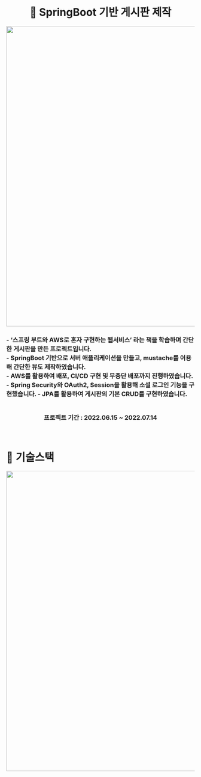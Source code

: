 <div align=center> 
    <h1> 📖 SpringBoot 기반 게시판 제작 </h1>
</div>
<p align="center"> 
  <img src="https://user-images.githubusercontent.com/101246806/206641463-25ce3cc5-0445-4d8e-a6db-a677e3399aa2.png" width= "800"/>
</p>
<div align=center> 
  <div align=left>
  <h3> - ‘스프링 부트와 AWS로 혼자 구현하는 웹서비스’ 라는 책을 학습하며 간단한 게시판을 만든 프로젝트입니다. <br/>
       - SpringBoot 기반으로 서버 애플리케이션을 만들고, mustache를 이용해 간단한 뷰도 제작하였습니다. <br/> 
       - AWS를 활용하여 배포, CI/CD 구현 및 무중단 배포까지 진행하였습니다. <br/>
       - Spring Security와 OAuth2, Session을 활용해 소셜 로그인 기능을 구현했습니다.
       - JPA를 활용하여 게시판의 기본 CRUD를 구현하였습니다.
    <h3>
    </div>
</div>
    <h1> </h1>
<div align="center"> 
    <h3> 프로젝트 기간 : 2022.06.15 ~ 2022.07.14 </h3>
</div>
<br/>
  
# :sparkler: 기술스택
<p align="left"> 
  <img src="https://user-images.githubusercontent.com/101246806/206643092-c99192df-1518-4b23-8145-51ccab141ebe.png" width= "800"/>
</p>
  
<br/>

